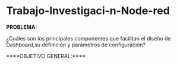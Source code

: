 # Trabajo-Investigaci-n-Node-red
****PROBLEMA:****
<p>¿Cuáles son los principales componentes que facilitan el diseño de Dashboard,su definición y parámetros de configuración?</p>
****OBJETIVO GENERAL:****
